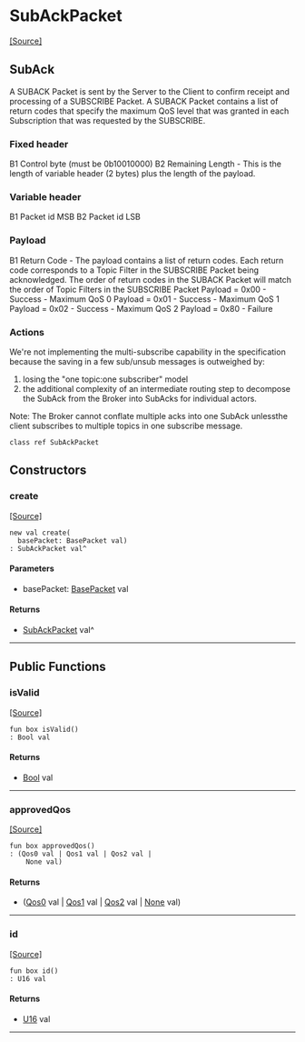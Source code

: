 # SubAckPacket
<span class="source-link">[[Source]](src/mqtt-subscriber/subAckPacket.md#L-0-8)</span>

## SubAck ##
A SUBACK Packet is sent by the Server to the Client to confirm receipt and processing of a SUBSCRIBE
Packet. A SUBACK Packet contains a list of return codes that specify the maximum QoS level that was granted
in each Subscription that was requested by the SUBSCRIBE.

### Fixed header ###
B1  Control byte (must be 0b10010000)
B2  Remaining Length - This is the length of variable header (2 bytes) 
plus the length of the payload.   

### Variable header ###
B1 Packet id MSB
B2 Packet id LSB 

### Payload ### 
B1  Return Code - The payload contains a list of return codes. Each return
code corresponds to a Topic Filter in the SUBSCRIBE Packet being acknowledged.
The order of return codes in the SUBACK Packet will match the order of Topic 
Filters in the SUBSCRIBE Packet
Payload = 0x00 - Success - Maximum QoS 0
Payload = 0x01 - Success - Maximum QoS 1
Payload = 0x02 - Success - Maximum QoS 2
Payload = 0x80 - Failure

### Actions ### 
We're not implementing the multi-subscribe capability in the specification because 
the saving in a few sub/unsub messages is outweighed by:
1. losing the "one topic:one subscriber" model
2. the additional complexity of an intermediate routing step to decompose the SubAck
from the Broker into SubAcks for individual actors.

Note: The Broker cannot conflate multiple acks into one SubAck unlessthe client subscribes to
multiple topics in one subscribe message.


```pony
class ref SubAckPacket
```

## Constructors

### create
<span class="source-link">[[Source]](src/mqtt-subscriber/subAckPacket.md#L-0-48)</span>


```pony
new val create(
  basePacket: BasePacket val)
: SubAckPacket val^
```
#### Parameters

*   basePacket: [BasePacket](mqtt-utilities-BasePacket.md) val

#### Returns

* [SubAckPacket](mqtt-subscriber-SubAckPacket.md) val^

---

## Public Functions

### isValid
<span class="source-link">[[Source]](src/mqtt-subscriber/subAckPacket.md#L-0-78)</span>


```pony
fun box isValid()
: Bool val
```

#### Returns

* [Bool](builtin-Bool.md) val

---

### approvedQos
<span class="source-link">[[Source]](src/mqtt-subscriber/subAckPacket.md#L-0-82)</span>


```pony
fun box approvedQos()
: (Qos0 val | Qos1 val | Qos2 val | 
    None val)
```

#### Returns

* ([Qos0](mqtt-primitives-Qos0.md) val | [Qos1](mqtt-primitives-Qos1.md) val | [Qos2](mqtt-primitives-Qos2.md) val | 
    [None](builtin-None.md) val)

---

### id
<span class="source-link">[[Source]](src/mqtt-subscriber/subAckPacket.md#L-0-90)</span>


```pony
fun box id()
: U16 val
```

#### Returns

* [U16](builtin-U16.md) val

---

